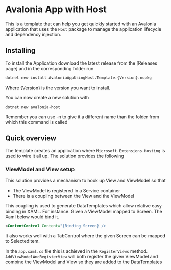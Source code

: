 # Avalonia App with Host

This is a template that can help you get quickly started with an Avalonia application that uses the `Host` package to manage the application lifecycle and dependency injection.

## Installing

To install the Application download the latest release from the [Releases page] and in the corresponding folder run

```bash
dotnet new install AvaloniaAppUsingHost.Template.{Version}.nupkg
```

Where {Version} is the version you want to install.

You can now create a new solution with

```bash
dotnet new avalonia-host 
```

Remember you can use -n to give it a different name than the folder from which this command is called

## Quick overview

The template creates an application where `Microsoft.Extensions.Hosting` is used to wire it all up. The solution provides the following

### ViewModel and View setup

This solution provides a mechanism to hook up View and ViewModel so that

* The ViewModel is registered in a Service container
* There is a coupling between the View and the ViewModel

 This coupling is used to generate DataTemplates which allow relative easy binding in XAML. For instance. Given a ViewModel mapped to Screen. The Xaml below would bind it.  

```xml
<ContentControl Content="{Binding Screen} />
```

It also works well with a TabControl where the given Screen can be mapped to SelectedItem.

In the `app.xaml.cs` file this is achieved in the `RegisterViews` method. `AddViewModelAndRegisterView` will both register the given ViewModel and combine the ViewModel and View so they are added to the DataTemplates
